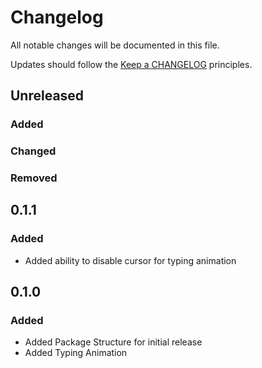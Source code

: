 # Changelog

All notable changes will be documented in this file.

Updates should follow the [Keep a CHANGELOG](http://keepachangelog.com/) principles.

## Unreleased

### Added
### Changed 
### Removed 

## 0.1.1

### Added

- Added ability to disable cursor for typing animation

## 0.1.0

### Added

- Added Package Structure for initial release
- Added Typing Animation
